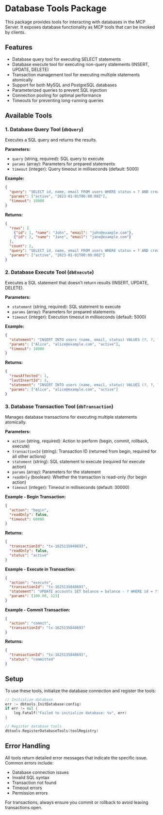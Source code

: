 # Database Tools Package

This package provides tools for interacting with databases in the MCP Server. It exposes database functionality as MCP tools that can be invoked by clients.

## Features

- Database query tool for executing SELECT statements
- Database execute tool for executing non-query statements (INSERT, UPDATE, DELETE)
- Transaction management tool for executing multiple statements atomically
- Support for both MySQL and PostgreSQL databases
- Parameterized queries to prevent SQL injection
- Connection pooling for optimal performance
- Timeouts for preventing long-running queries

## Available Tools

### 1. Database Query Tool (`dbQuery`)

Executes a SQL query and returns the results.

**Parameters:**
- `query` (string, required): SQL query to execute
- `params` (array): Parameters for prepared statements
- `timeout` (integer): Query timeout in milliseconds (default: 5000)

**Example:**
```json
{
  "query": "SELECT id, name, email FROM users WHERE status = ? AND created_at > ?",
  "params": ["active", "2023-01-01T00:00:00Z"],
  "timeout": 10000
}
```

**Returns:**
```json
{
  "rows": [
    {"id": 1, "name": "John", "email": "john@example.com"},
    {"id": 2, "name": "Jane", "email": "jane@example.com"}
  ],
  "count": 2,
  "query": "SELECT id, name, email FROM users WHERE status = ? AND created_at > ?",
  "params": ["active", "2023-01-01T00:00:00Z"]
}
```

### 2. Database Execute Tool (`dbExecute`)

Executes a SQL statement that doesn't return results (INSERT, UPDATE, DELETE).

**Parameters:**
- `statement` (string, required): SQL statement to execute
- `params` (array): Parameters for prepared statements
- `timeout` (integer): Execution timeout in milliseconds (default: 5000)

**Example:**
```json
{
  "statement": "INSERT INTO users (name, email, status) VALUES (?, ?, ?)",
  "params": ["Alice", "alice@example.com", "active"],
  "timeout": 10000
}
```

**Returns:**
```json
{
  "rowsAffected": 1,
  "lastInsertId": 3,
  "statement": "INSERT INTO users (name, email, status) VALUES (?, ?, ?)",
  "params": ["Alice", "alice@example.com", "active"]
}
```

### 3. Database Transaction Tool (`dbTransaction`)

Manages database transactions for executing multiple statements atomically.

**Parameters:**
- `action` (string, required): Action to perform (begin, commit, rollback, execute)
- `transactionId` (string): Transaction ID (returned from begin, required for all other actions)
- `statement` (string): SQL statement to execute (required for execute action)
- `params` (array): Parameters for the statement
- `readOnly` (boolean): Whether the transaction is read-only (for begin action)
- `timeout` (integer): Timeout in milliseconds (default: 30000)

**Example - Begin Transaction:**
```json
{
  "action": "begin",
  "readOnly": false,
  "timeout": 60000
}
```

**Returns:**
```json
{
  "transactionId": "tx-1625135848693",
  "readOnly": false,
  "status": "active"
}
```

**Example - Execute in Transaction:**
```json
{
  "action": "execute",
  "transactionId": "tx-1625135848693",
  "statement": "UPDATE accounts SET balance = balance - ? WHERE id = ?",
  "params": [100.00, 123]
}
```

**Example - Commit Transaction:**
```json
{
  "action": "commit",
  "transactionId": "tx-1625135848693"
}
```

**Returns:**
```json
{
  "transactionId": "tx-1625135848693",
  "status": "committed"
}
```

## Setup

To use these tools, initialize the database connection and register the tools:

```go
// Initialize database
err := dbtools.InitDatabase(config)
if err != nil {
    log.Fatalf("Failed to initialize database: %v", err)
}

// Register database tools
dbtools.RegisterDatabaseTools(toolRegistry)
```

## Error Handling

All tools return detailed error messages that indicate the specific issue. Common errors include:

- Database connection issues
- Invalid SQL syntax
- Transaction not found
- Timeout errors
- Permission errors

For transactions, always ensure you commit or rollback to avoid leaving transactions open. 